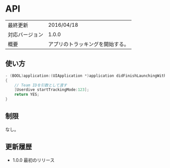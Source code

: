 # API

|                |            |
|:---------------|:-----------|
| 最終更新       | 2016/04/18 |
| 対応バージョン | 1.0.0      |
| 概要           | アプリのトラッキングを開始する。 |

## 使い方

```objectivec
- (BOOL)application:(UIApplication *)application didFinishLaunchingWithOptions:(NSDictionary *)launchOptions
{
    // Team IDを引数として渡す
    [Userdive startTrackingMode:123];
    return YES;
}
```

## 制限

なし。

## 更新履歴

- 1.0.0 最初のリリース
